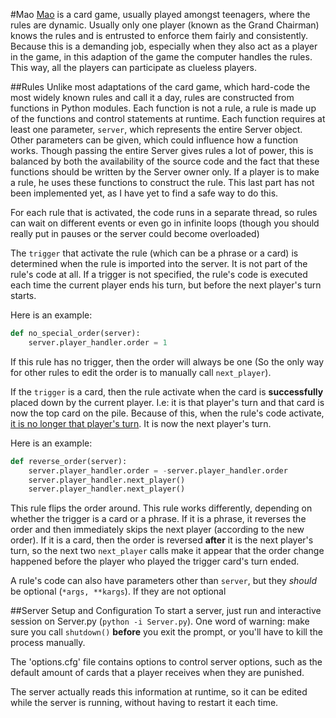 #Mao
[Mao](http://en.wikipedia.org/wiki/Mao_%28card_game%29) is a card game, usually played amongst teenagers, where the rules are dynamic. Usually only one player (known as the Grand Chairman) knows the rules and is entrusted to enforce them fairly and consistently. Because this is a demanding job, especially when they also act as a player in the game, in this adaption of the game the computer handles the rules. This way, all the players can participate as clueless players.

##Rules
Unlike most adaptations of the card game, which hard-code the most widely known rules and call it a day, rules are constructed from functions in Python modules. Each function is not a rule, a rule is made up of the functions and control statements at runtime. Each function requires at least one parameter, `server`, which represents the entire Server object. Other parameters can be given, which could influence how a function works. Though passing the entire Server gives rules a lot of power, this is balanced by both the availability of the source code and the fact that these functions should be written by the Server owner only. If a player is to make a rule, he uses these functions to construct the rule. This last part has not been implemented yet, as I have yet to find a safe way to do this.

For each rule that is activated, the code runs in a separate thread, so rules can wait on different events or even go in infinite loops (though you should really put in pauses or the server could become overloaded)

The `trigger` that activate the rule (which can be a phrase or a card) is determined when the rule is imported into the server. It is not part of the rule's code at all. If a trigger is not specified, the rule's code is executed each time the current player ends his turn, but before the next player's turn starts.

Here is an example:

```python
def no_special_order(server):
    server.player_handler.order = 1
```
If this rule has no trigger, then the order will always be one (So the only way for other rules to edit the order is to manually call `next_player`).


If the `trigger` is a card, then the rule activate when the card is **successfully** placed down by the current player. I.e: it is that player's turn and that card is now the top card on the pile. Because of this, when the rule's code activate, <u>it is no longer that player's turn</u>. It is now the next player's turn. 

Here is an example:

```python
def reverse_order(server):
    server.player_handler.order = -server.player_handler.order
    server.player_handler.next_player()
    server.player_handler.next_player()
```
This rule flips the order around. This rule works differently, depending on whether the trigger is a card or a phrase. If it is a phrase, it reverses the order and then immediately skips the next player (according to the new order). If it is a card, then the order is reversed **after** it is the next player's turn, so the next two `next_player` calls make it appear that the order change happened before the player who played the trigger card's turn ended.

A rule's code can also have parameters other than `server`, but they *should* be optional (`*args, **kargs`). If they are not optional


##Server Setup and Configuration
To start a server, just run and interactive session on Server.py (`python -i Server.py`). One word of warning: make sure you call `shutdown()` **before** you exit the prompt, or you'll have to kill the process manually.

The 'options.cfg' file contains options to control server options, such as the default amount of cards that a player receives when they are punished.

The server actually reads this information at runtime, so it can be edited while the server is running, without having to restart it each time.
